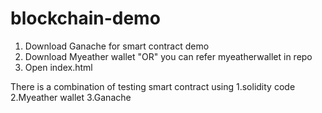 # blockchain-demo

1. Download Ganache for smart contract demo
2. Download Myeather wallet "OR" you can refer myeatherwallet in repo
3. Open index.html

There is a combination of testing smart contract using
1.solidity code
2.Myeather wallet
3.Ganache

